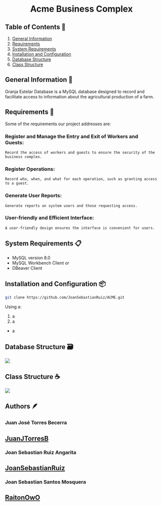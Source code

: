 <div align="center">
  <a href="">
    <img src="">
  </a>
<h1 text-align="center">Acme Business Complex</h1>
</div>
  
## Table of Contents 🔗
1. [General Information](#general-information-)
2. [Requirements](#requirements-)
3. [System Requirements](#system-requirements-)
4. [Installation and Configuration](#installation-and-configuration-)
5. [Database Structure](#database-structure-%EF%B8%8F)
6. [Class Structure](#class-structure-)

## General Information 📒

Granja Estelar Database is a MySQL database designed to record and facilitate access to information about the agricultural production of a farm.

## Requirements 📌

Some of the requirements our project addresses are:

### Register and Manage the Entry and Exit of Workers and Guests:

    Record the access of workers and guests to ensure the security of the business complex.

### Register Operations:

    Record who, when, and what for each operation, such as granting access to a guest.

### Generate User Reports:

    Generate reports on system users and those requesting access.

### User-friendly and Efficient Interface:

    A user-friendly design ensures the interface is convenient for users.

## System Requirements 📋

- MySQL version 8.0
- MySQL Workbench Client
or
- DBeaver Client

## Installation and Configuration 📦
```bash
git clone https://github.com/JoanSebastianRuiz/ACME.git
```
Using a:

1. a
2. a

- a

## Database Structure 🗃️

<img src="Granja Estelar UML E-R JPG.jpg">


## Class Structure ☕

<img src="Granja Estelar UML E-R JPG.jpg">

## Authors 🪶

### Juan José Torres Becerra

## [JuanJTorresB](https://github.com/JuanJTorresB)

### Joan Sebastian Ruiz Angarita

## [JoanSebastianRuiz](https://github.com/JoanSebastianRuiz)

### Joan Sebastian Santos Mosquera

## [RaitonOwO](https://github.com/RaitonOwO)